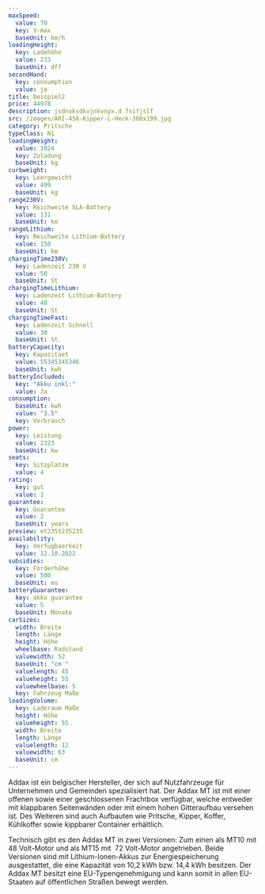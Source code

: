 ```yaml
---
maxSpeed:
  value: 70
  key: V-max
  baseUnit: km/h
loadingHeight:
  key: Ladehöhe
  value: 233
  baseUnit: dff
secondHand:
  key: consumption
  value: ja
title: beispiel2
price: 44978
description: jsdnvksdkvjnkvnyx.d fsifjslf
src: /images/ARI-458-Kipper-L-Heck-300x199.jpg
category: Pritsche
typeClass: N1
loadingWeight:
  value: 1024
  key: Zuladung
  baseUnit: kg
curbweight:
  key: Leergewicht
  value: 499
  baseUnit: kg
range230V:
  key: Reichweite SLA-Battery
  value: 131
  baseUnit: km
rangeLithium:
  key: Reichweite Lithium-Battery
  value: 150
  baseUnit: km
chargingTime230V:
  key: Ladenzeit 230 V
  value: 50
  baseUnit: St
chargingTimeLithium:
  key: Ladenzeit Lithium-Battery
  value: 40
  baseUnit: St
chargingTimeFast:
  key: Ladenzeit Schnell
  value: 30
  baseUnit: St.
batteryCapacity:
  key: Kapazitaet
  value: 55345345346
  baseUnit: kwh
batteryIncluded:
  key: "Akku inkl:"
  value: Ja
consumption:
  baseUnit: kwh
  value: "3.5"
  key: Verbrauch
power:
  key: Leistung
  value: 2323
  baseUnit: kw
seats:
  key: Sitzplätze
  value: 4
rating:
  key: gut
  value: 1
guarantee:
  key: Guarantee
  value: 2
  baseUnit: years
preview: et235t235235
availability:
  key: Verfugbaerkeit
  value: 12.10.2022
subsidies:
  key: Förderhöhe
  value: 500
  baseUnit: eu
batteryGuarantee:
  key: akku guarantee
  value: 5
  baseUnit: Monate
carSizes:
  width: Breite
  length: Länge
  height: Höhe
  wheelbase: Radstand
  valuewidth: 52
  baseUnit: "cm "
  valuelength: 45
  valueheight: 55
  valuewheelbase: 5
  key: Fahrzeug Maße
loadingVolume:
  key: Laderaum Maße
  height: Höhe
  valueheight: 55
  width: Breite
  length: Länge
  valuelength: 12
  valuewidth: 63
  baseUnit: cm
---
```


Addax ist ein belgischer Hersteller, der sich auf Nutzfahrzeuge für Unternehmen und Gemeinden spezialisiert hat. Der Addax MT ist mit einer offenen sowie einer geschlossenen Frachtbox verfügbar, welche entweder mit klappbaren Seitenwänden oder mit einem hohen Gitteraufbau versehen ist. Des Weiteren sind auch Aufbauten wie Pritsche, Kipper, Koffer, Kühlkoffer sowie kippbarer Container erhältlich.

Technisch gibt es den Addax MT in zwei Versionen: Zum einen als MT10 mit 48 Volt-Motor und als MT15 mit  72 Volt-Motor angetrieben. Beide Versionen sind mit Lithium-Ionen-Akkus zur Energiespeicherung ausgestattet, die eine Kapazität von 10,2 kWh bzw. 14,4 kWh besitzen. Der Addax MT besitzt eine EU-Typengenehmigung und kann somit in allen EU-Staaten auf öffentlichen Straßen bewegt werden.
